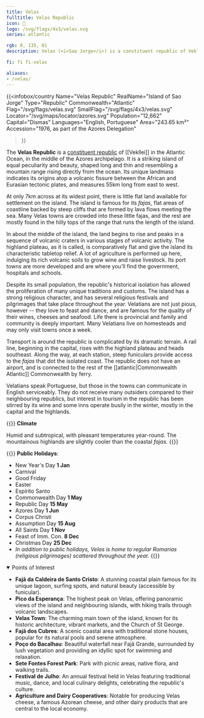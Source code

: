```yaml
---
title: Velas
fulltitle: Velas Republic
icon: 🍇
logo: /svg/flags/4x3/velas.svg
series: atlantic

rgb: 0, 135, 81
description: Velas (<i>Sao Jorge</i>) is a constituent republic of Vekllei located in the North Atlantic Ocean.

fi: fi fi-velas

aliases:
- /velas/
---
```

{{<infobox/country
	 Name="Velas Republic"
	 RealName="Island of Sao Jorge"
	 Type="Republic"
	 Commonwealth="Atlantic"
	 Flag="/svg/flags/velas.svg"
	 SmallFlag="/svg/flags/4x3/velas.svg"
	 Locator="/svg/maps/locator/azores.svg"
	 Population="12,662"
	 Capital="Dismas"
	 Languages="English, Portuguese"
	 Area="243.65 km²"
	 Accession="1976, as part of the Azores Delegation"
 >}}

The <span class="fi fi-velas"></span> **Velas Republic** is a [constituent republic](/republics/) of [[Vekllei]] in the Atlantic Ocean, in the middle of the Azores archipelago. It is a striking island of equal peculiarity and beauty, shaped long and thin and resembling a mountain range rising directly from the ocean. Its unique landmass indicates its origins atop a volcanic fissure between the African and Eurasian tectonic plates, and measures 55km long from east to west.

At only 7km across at its widest point, there is little flat land available for settlement on the island. The island is famous for its *fajas*, flat areas of coastline backed by steep cliffs that are formed by lava flows meeting the sea. Many Velas towns are crowded into these little fajas, and the rest are mostly found in the hilly tops of the range that runs the length of the island.

In about the middle of the island, the land begins to rise and peaks in a sequence of volcanic craters in various stages of volcanic activity. The highland plateau, as it is called, is comparatively flat and give the island its characteristic tabletop relief. A lot of agriculture is performed up here, indulging its rich volcanic soils to grow wine and raise livestock. Its port towns are more developed and are where you'll find the government, hospitals and schools.

Despite its small population, the republic's historical isolation has allowed the proliferation of many unique traditions and customs. The island has a strong religious character, and has several religious festivals and pilgrimages that take place throughout the year. Velatians are not just pious, however -- they love to feast and dance, and are famous for the quality of their wines, cheeses and seafood. Life there is provincial and family and community is deeply important. Many Velatians live on homesteads and may only visit towns once a week.

Transport is around the republic is complicated by its dramatic terrain. A rail line, beginning in the capital, rises with the highland plateau and heads southeast. Along the way, at each station, steep funiculars provide access to the *fajas* that dot the isolated coast. The republic does not have an airport, and is connected to the rest of the [[atlantic|Commonwealth Atlantic]] Commonwealth by ferry.

Velatians speak Portuguese, but those in the towns can communicate in English serviceably. They do not receive many outsiders compared to their neighbouring republics, but interest in tourism in the republic has been stirred by its wine and some inns operate busily in the winter, mostly in the capital and the highlands.

{{<note table>}}
**Climate**

Humid and subtropical, with pleasant temperatures year-round. The mountainous highlands are slightly cooler than the coastal *fajas*.
{{</note>}}

{{<note table>}}
**Public Holidays**:

* New Year's Day **1 Jan**
* Carnival
* Good Friday
* Easter
* Espirito Santo
* Commonwealth Day **1 May**
* Republic Day **15 May**
* Azores Day **1 Jun**
* Corpus Christi
* Assumption Day **15 Aug**
* All Saints Day **1 Nov**
* Feast of Imm. Con. **8 Dec**
* Christmas Day **25 Dec**
* *In addition to public holidays, Velas is home to regular Romarias (religious pilgrimages) scattered throughout the year.*
{{</note>}}

<details open>
<summary>Points of Interest</summary>

- **Fajã da Caldeira de Santo Cristo**: A stunning coastal plain famous for its unique lagoon, surfing spots, and natural beauty (accessible by funicular).
- **Pico da Esperança**: The highest peak on Velas, offering panoramic views of the island and neighbouring islands, with hiking trails through volcanic landscapes.
- **Velas Town**: The charming main town of the island, known for its historic architecture, vibrant markets, and the Church of St George.
- **Fajã dos Cubres**: A scenic coastal area with traditional stone houses, popular for its natural pools and serene atmosphere.
- **Poço do Bacalhau**: Beautiful waterfall near Fajã Grande, surrounded by lush vegetation and providing an idyllic spot for swimming and relaxation.
- **Sete Fontes Forest Park**: Park with picnic areas, native flora, and walking trails.
- **Festival de Julho**: An annual festival held in Velas featuring traditional music, dance, and local culinary delights, celebrating the republic's culture.
- **Agriculture and Dairy Cooperatives**: Notable for producing Velas cheese, a famous Azorean cheese, and other dairy products that are central to the local economy.
</details>

